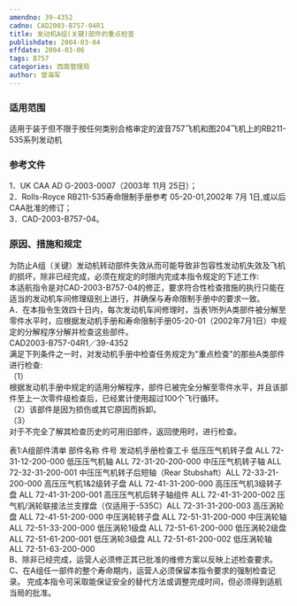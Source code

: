 ```yaml
---
amendno: 39-4352  
cadno: CAD2003-B757-04R1  
title: 发动机A组(关键)部件的重点检查  
publishdate: 2004-03-04  
effdate: 2004-03-06  
tags: B757  
categories: 西南管理局  
author: 曾海军  
---
```

  
### 适用范围  
适用于装于但不限于按任何类别合格审定的波音757飞机和图204飞机上的RB211-535系列发动机  
  
<!--more-->  
### 参考文件  
1．UK CAA AD G-2003-0007（2003年 11月 25日）；  
2．Rolls-Royce RB211-535寿命限制手册参考 05-20-01,2002年 7月 1日,或以后 CAA批准的修订；  
3．CAD-2003-B757-04。  
  
### 原因、措施和规定  
 为防止A组（关键）发动机转动部件失效从而可能导致非包容性发动机失效及飞机的损坏，除非已经完成，必须在规定的时限内完成本指令规定的下述工作:  
本适航指令是对CAD-2003-B757-04的修正，要求符合性检查措施的执行只能在适当的发动机车间修理级别上进行，并确保与寿命限制手册中的要求一致。  
A．在本指令生效四十日内，每次发动机车间修理时，当表1所列A类部件被分解至零件水平时，应根据发动机手册和寿命限制手册05-20-01（2002年7月1日）中规定的分解程序分解并检查这些部件。  
  CAD2003-B757-04R1／39-4352  
满足下列条件之一时，对发动机手册中检查任务规定为"重点检查"的那些A类部件进行检查:  
（1）  
根据发动机手册中规定的适用分解程序，部件已被完全分解至零件水平，并且该部件至上一次零件级检查后，已经累计使用超过100个飞行循环。  
（2）该部件是因为损伤或其它原因而拆卸。  
（3）  
对于不完全了解其检查历史的可用旧部件，返回使用时，进行检查。  
  
  表1:A组部件清单 部件名称 件号  发动机手册检查工卡 低压压气机转子盘                    ALL  72-31-12-200-000  低压压气机轴 ALL  72-31-20-200-000 中压压气机转子轴                    ALL  72-32-31-200-001 中压压气机转子后短轴（Rear Stubshaft）ALL 72-33-21-200-000 高压压气机1&2级转子盘               ALL  72-41-31-200-000 高压压气机3级转子盘                 ALL  72-41-31-200-001 高压压气机后转子轴组件          ALL  72-41-31-200-002 压气机/涡轮联接法兰支撑盘（仅适用于-535C）ALL 72-31-31-200-003 高压涡轮盘        ALL  72-41-51-200-000 中压涡轮转子盘 ALL 72-51-31-200-000 中压涡轮轴        ALL  72-51-33-200-000 低压涡轮1级盘           ALL 72-51-61-200-000 低压涡轮2级盘           ALL 72-51-61-200-001 低压涡轮3级盘           ALL 72-51-61-200-002 低压涡轮轴        ALL  72-51-63-200-000  
B、除非已经完成，运营人必须修正其已批准的维修方案以反映上述检查要求。 C、在A组任一部件的整个寿命期内，运营人必须保留本指令要求的强制检查记录。     完成本指令可采取能保证安全的替代方法或调整完成时间，但必须得到适航当局的批准。  
